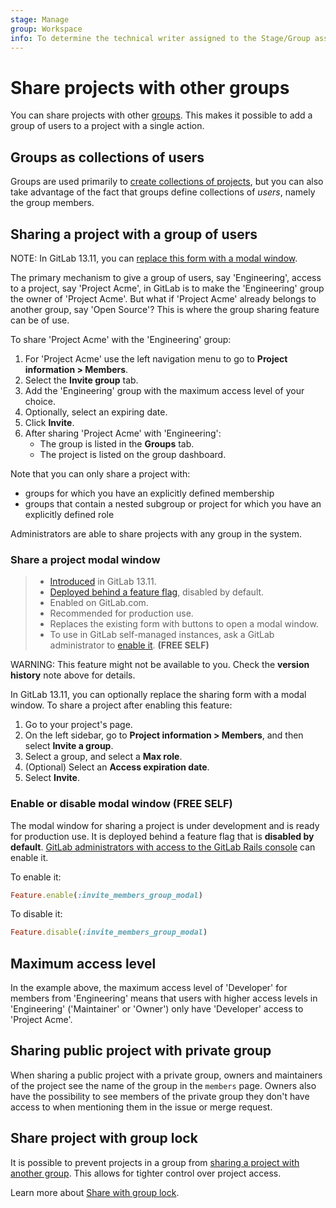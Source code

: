 ```yaml
---
stage: Manage
group: Workspace
info: To determine the technical writer assigned to the Stage/Group associated with this page, see https://about.gitlab.com/handbook/engineering/ux/technical-writing/#assignments
---
```


# Share projects with other groups

You can share projects with other [groups](../../group/index.md). This makes it
possible to add a group of users to a project with a single action.

## Groups as collections of users

Groups are used primarily to [create collections of projects](../../group/index.md), but you can also
take advantage of the fact that groups define collections of _users_, namely the group
members.

## Sharing a project with a group of users

NOTE:
In GitLab 13.11, you can [replace this form with a modal window](#share-a-project-modal-window).

The primary mechanism to give a group of users, say 'Engineering', access to a project,
say 'Project Acme', in GitLab is to make the 'Engineering' group the owner of 'Project
Acme'. But what if 'Project Acme' already belongs to another group, say 'Open Source'?
This is where the group sharing feature can be of use.

To share 'Project Acme' with the 'Engineering' group:

1. For 'Project Acme' use the left navigation menu to go to **Project information > Members**.
1. Select the **Invite group** tab.
1. Add the 'Engineering' group with the maximum access level of your choice.
1. Optionally, select an expiring date.
1. Click **Invite**.
1. After sharing 'Project Acme' with 'Engineering':
   - The group is listed in the **Groups** tab.
   - The project is listed on the group dashboard.

Note that you can only share a project with:

- groups for which you have an explicitly defined membership
- groups that contain a nested subgroup or project for which you have an explicitly defined role

Administrators are able to share projects with any group in the system.

### Share a project modal window

> - [Introduced](https://gitlab.com/gitlab-org/gitlab/-/issues/247208) in GitLab 13.11.
> - [Deployed behind a feature flag](../../feature_flags.md), disabled by default.
> - Enabled on GitLab.com.
> - Recommended for production use.
> - Replaces the existing form with buttons to open a modal window.
> - To use in GitLab self-managed instances, ask a GitLab administrator to [enable it](#enable-or-disable-modal-window). **(FREE SELF)**

WARNING:
This feature might not be available to you. Check the **version history** note above for details.

In GitLab 13.11, you can optionally replace the sharing form with a modal window.
To share a project after enabling this feature:

1. Go to your project's page.
1. On the left sidebar, go to **Project information > Members**, and then select **Invite a group**.
1. Select a group, and select a **Max role**.
1. (Optional) Select an **Access expiration date**.
1. Select **Invite**.

### Enable or disable modal window **(FREE SELF)**

The modal window for sharing a project is under development and is ready for production use. It is
deployed behind a feature flag that is **disabled by default**.
[GitLab administrators with access to the GitLab Rails console](../../../administration/feature_flags.md)
can enable it.

To enable it:

```ruby
Feature.enable(:invite_members_group_modal)
```

To disable it:

```ruby
Feature.disable(:invite_members_group_modal)
```

## Maximum access level

In the example above, the maximum access level of 'Developer' for members from 'Engineering' means that users with higher access levels in 'Engineering' ('Maintainer' or 'Owner') only have 'Developer' access to 'Project Acme'.

## Sharing public project with private group

When sharing a public project with a private group, owners and maintainers of the project see the name of the group in the `members` page. Owners also have the possibility to see members of the private group they don't have access to when mentioning them in the issue or merge request.

## Share project with group lock

It is possible to prevent projects in a group from [sharing
a project with another group](../members/share_project_with_groups.md).
This allows for tighter control over project access.

Learn more about [Share with group lock](../../group/index.md#prevent-a-project-from-being-shared-with-groups).
